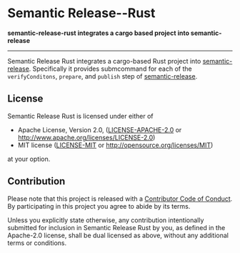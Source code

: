 # Semantic Release--Rust

**semantic-release-rust integrates a cargo based project into semantic-release**

---

Semantic Release Rust integrates a cargo-based Rust project into [semantic-release].
Specifically it provides submcommand for each of the `verifyConditons`, `prepare`,
and `publish` step of [semantic-release].

[semantic-release]: https://github.com/semantic-release/semantic-release

## License

Semantic Release Rust is licensed under either of

 * Apache License, Version 2.0, ([LICENSE-APACHE-2.0](LICENSE-APACHE-2.0) or
   http://www.apache.org/licenses/LICENSE-2.0)
 * MIT license ([LICENSE-MIT](LICENSE-MIT) or
   http://opensource.org/licenses/MIT)

at your option.

## Contribution

Please note that this project is released with a [Contributor Code of
Conduct][code-of-conduct].  By participating in this project you agree to abide
by its terms.

Unless you explicitly state otherwise, any contribution intentionally submitted
for inclusion in Semantic Release Rust by you, as defined in the Apache-2.0
license, shall be dual licensed as above, without any additional terms or
conditions.

[code-of-conduct]: CODE_OF_CONDUCT.md
